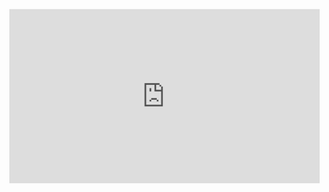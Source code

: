 <iframe width="560" height="315" src="https://www.youtube.com/embed/UWqVzZnwnOk?si=SX_Bj9pCBTS0jrbn" title="YouTube video player" frameborder="0" allow="accelerometer; autoplay; clipboard-write; encrypted-media; gyroscope; picture-in-picture; web-share" allowfullscreen></iframe>